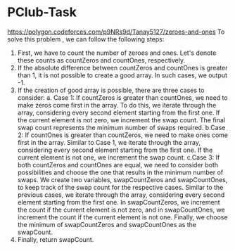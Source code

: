# PClub-Task
https://polygon.codeforces.com/p9NRs9d/Tanay5127/zeroes-and-ones
To solve this problem , we can follow the following steps:
1. First, we have to count the number of zeroes and ones. Let's denote these counts as countZeros and countOnes, respectively.
2. If the absolute difference between countZeros and countOnes is greater than 1, it is not possible to create a good array. In such cases, we output -1.
3. If the creation of good array is possible, there are three cases to consider:
a. Case 1: If countZeros is greater than countOnes, we need to make zeros come first in the array. To do this, we iterate through the array, considering every second element   starting from the first one. If the current element is not zero, we increment the swap count. The final swap count represents the minimum number of swaps required.
b.Case 2: If countOnes is greater than countZeros, we need to make ones come first in the array. Similar to Case 1, we iterate through the array, considering every second       element starting from the first one. If the current element is not one, we increment the swap count.
c.Case 3: If both countZeros and countOnes are equal, we need to consider both possibilities and choose the one that results in the minimum number of swaps. We create two       variables, swapCountZeros and swapCountOnes, to keep track of the swap count for the respective cases. Similar to the previous cases, we iterate through the array,              considering every second element starting from the first one. In swapCountZeros, we increment the count if the current element is not zero, and in swapCountOnes, we increment the count if the current element is not one. Finally, we choose the minimum of swapCountZeros and swapCountOnes as the swapCount.
4. Finally, return swapCount.
